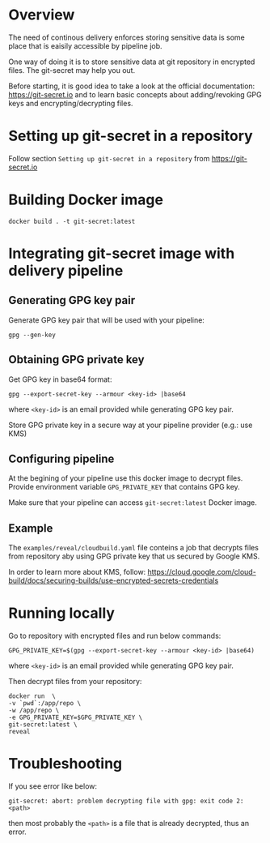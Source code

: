 # Overview
The need of continous delivery enforces storing sensitive data is some place that is eaisily accessible by pipeline job.

One way of doing it is to store sensitive data at git repository in encrypted files. The git-secret may help you out. 

Before starting, it is good idea to take a look at the official documentation: https://git-secret.io and to learn basic concepts about adding/revoking GPG keys and encrypting/decrypting files.



# Setting up git-secret in a repository
Follow section `Setting up git-secret in a repository` from https://git-secret.io

# Building Docker image
```
docker build . -t git-secret:latest
```

# Integrating git-secret image with delivery pipeline

## Generating GPG key pair
Generate GPG key pair that will be used with your pipeline:
```
gpg --gen-key
```

## Obtaining GPG private key
Get GPG key in base64 format:
```
gpg --export-secret-key --armour <key-id> |base64
```
where `<key-id>` is an email provided while generating GPG key pair.

Store GPG private key in a secure way at your pipeline provider (e.g.: use KMS)

## Configuring pipeline
At the begining of your pipeline use this docker image to decrypt files. Provide environment variable `GPG_PRIVATE_KEY` that contains GPG key.

Make sure that your pipeline can access `git-secret:latest` Docker image.

## Example

The `examples/reveal/cloudbuild.yaml` file conteins a job that decrypts files from repository aby using GPG private key that us secured by Google KMS.

In order to learn more about KMS, follow: https://cloud.google.com/cloud-build/docs/securing-builds/use-encrypted-secrets-credentials


# Running locally
Go to repository with encrypted files and run below commands:
```
GPG_PRIVATE_KEY=$(gpg --export-secret-key --armour <key-id> |base64)
```
where `<key-id>` is an email provided while generating GPG key pair. 

Then decrypt files from your repository:


```
docker run  \
-v `pwd`:/app/repo \
-w /app/repo \
-e GPG_PRIVATE_KEY=$GPG_PRIVATE_KEY \
git-secret:latest \
reveal
```

# Troubleshooting
If you see error like below:
```
git-secret: abort: problem decrypting file with gpg: exit code 2: <path>
```
then most probably the `<path>` is a file that is already decrypted, thus an error.

